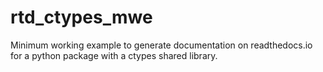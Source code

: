# rtd_ctypes_mwe
Minimum working example to generate documentation on readthedocs.io for a
python package with a ctypes shared library.
